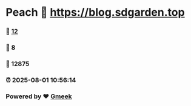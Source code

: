# Peach :link: https://blog.sdgarden.top 
### :page_facing_up: [12](https://blog.sdgarden.top/tag.html) 
### :speech_balloon: 8 
### :hibiscus: 12875 
### :alarm_clock: 2025-08-01 10:56:14 
### Powered by :heart: [Gmeek](https://github.com/Meekdai/Gmeek)
